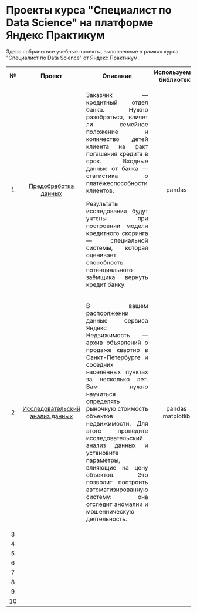 <h1>Проекты курса "Специалист по Data Science" на платформе Яндекс Практикум</h1>

<p>Здесь собраны все учебные проекты, выполненные в рамках курса "Специалист по Data Science" от Яндекс Практикум.</p>

<table>
  <tr>
    <th>№</th>
    <th>Проект</th>
    <th>Описание</th>
    <th>Используемые библиотеки	</th>
  </tr>
  <tr align="center">
    <td>1</td>
    <td>
      <a href="https://github.com/RGTV69/YandexPractikum/tree/main/01.%20Предобработка%20данных">Предобработка данных</a>
    </td>
    <td align="justify">
      <p>Заказчик — кредитный отдел банка. Нужно разобраться, влияет ли семейное положение и количество детей клиента на факт погашения кредита в срок. Входные данные от банка — статистика о платёжеспособности клиентов.</p>
      <p>Результаты исследования будут учтены при построении модели кредитного скоринга — специальной системы, которая оценивает способность потенциального заёмщика вернуть кредит банку.</p>
    </td>
    <td>pandas</td>
  </tr>
  <tr align="center">
    <td>2</td>
    <td>
      <a href="https://github.com/RGTV69/Yandex_Practicum/tree/main/02.%20Исследовательский%20анализ%20данных">Исследовательский анализ данных</a>
    </td>
    <td align="justify">
      <p>В вашем распоряжении данные сервиса Яндекс Недвижимость — архив объявлений о продаже квартир в Санкт-Петербурге и соседних населённых пунктах за несколько лет. Вам нужно научиться определять рыночную стоимость объектов недвижимости. Для этого проведите исследовательский анализ данных и установите параметры, влияющие на цену объектов. Это позволит построить автоматизированную систему: она отследит аномалии и мошенническую деятельность.</p>
    </td>
    <td>pandas<br>matplotlib
    </td>
  </tr>
  <tr align="center">
    <td>3</td>
    <td>
      <a href=""></a>
    </td>
    <td align="justify">
      <p></p>
      <p></p>
    </td>
    <td></td>
  </tr>
  <tr align="center">
    <td>4</td>
    <td>
      <a href=""></a>
    </td>
    <td align="justify">
      <p></p>
      <p></p>
    </td>
    <td></td>
  </tr>
  <tr align="center">
    <td>5</td>
    <td>
      <a href=""></a>
    </td>
    <td align="justify">
      <p></p>
      <p></p>
    </td>
    <td></td>
  </tr>
  <tr align="center">
    <td>6</td>
    <td>
      <a href=""></a>
    </td>
    <td align="justify">
      <p></p>
      <p></p>
    </td>
    <td></td>
  </tr>
  <tr align="center">
    <td>7</td>
    <td>
      <a href=""></a>
    </td>
    <td align="justify">
      <p></p>
      <p></p>
    </td>
    <td></td>
  </tr>
  <tr align="center">
    <td>8</td>
    <td>
      <a href=""></a>
    </td>
    <td align="justify">
      <p></p>
      <p></p>
    </td>
    <td></td>
  </tr>
  <tr align="center">
    <td>9</td>
    <td>
      <a href=""></a>
    </td>
    <td align="justify">
      <p></p>
      <p></p>
    </td>
    <td></td>
  </tr>
  <tr align="center">
    <td>10</td>
    <td>
      <a href=""></a>
    </td>
    <td align="justify">
      <p></p>
      <p></p>
    </td>
    <td></td>
  </tr>
</table>
